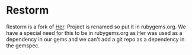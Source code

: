 # Restorm

Restorm is a fork of [Her](https://github.com/remi/her). Project is renamed so
put it in rubygems.org. We have a special need for this to be in rubygems.org as
Her was used as a dependency in our gems and we can't add a git repo as a
dependency in the gemspec.

